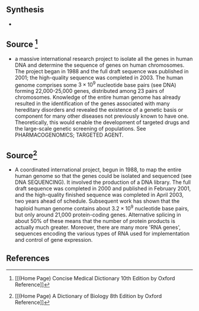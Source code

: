 ## Synthesis
- 
## Source [^1]
- a massive international research project to isolate all the genes in human DNA and determine the sequence of genes on human chromosomes. The project began in 1988 and the full draft sequence was published in 2001; the high-quality sequence was completed in 2003. The human genome comprises some $3 \times 10^{9}$ nucleotide base pairs (see DNA) forming 22,000-25,000 genes, distributed among 23 pairs of chromosomes. Knowledge of the entire human genome has already resulted in the identification of the genes associated with many hereditary disorders and revealed the existence of a genetic basis or component for many other diseases not previously known to have one. Theoretically, this would enable the development of targeted drugs and the large-scale genetic screening of populations. See PHARMACOGENOMICS; TARGETED AGENT.
## Source[^2]
- A coordinated international project, begun in 1988, to map the entire human genome so that the genes could be isolated and sequenced (see DNA SEQUENCING). It involved the production of a DNA library. The full draft sequence was completed in 2000 and published in February 2001, and the high-quality finished sequence was completed in April 2003, two years ahead of schedule. Subsequent work has shown that the haploid human genome contains about $3.2 \times 10^{9}$ nucleotide base pairs, but only around 21,000 protein-coding genes. Alternative splicing in about $50 \%$ of these means that the number of protein products is actually much greater. Moreover, there are many more 'RNA genes', sequences encoding the various types of RNA used for implementation and control of gene expression.
## References

[^1]: [[(Home Page) Concise Medical Dictionary 10th Edition by Oxford Reference]]
[^2]: [[(Home Page) A Dictionary of Biology 8th Edition by Oxford Reference]]